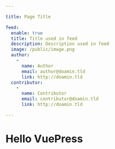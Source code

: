 ```yaml
---

title: Page Title

feed:
  enable: true
  title: Title used in feed
  description: Description used in feed
  image: /public/image.png
  author:
    -
      name: Author
      email: author@doamin.tld
      link: http://doamin.tld
  contributor:
    -
      name: Contributor
      email: contributor@doamin.tld
      link: http://doamin.tld

---
```


# Hello VuePress
